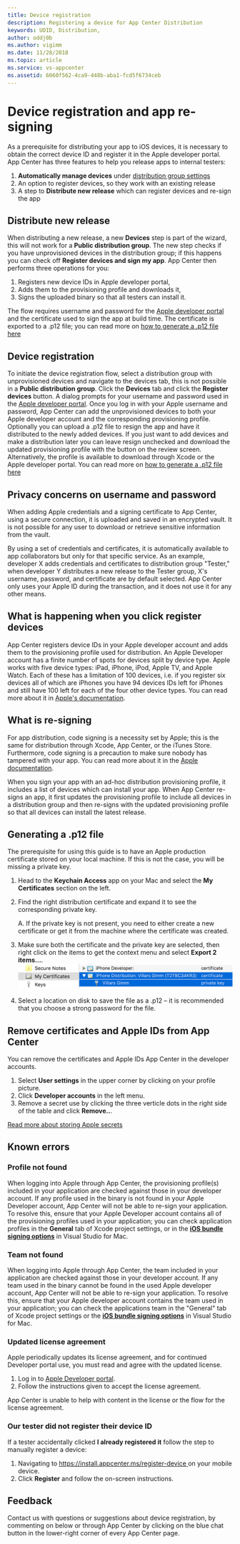 ```yaml
---
title: Device registration
description: Registering a device for App Center Distribution
keywords: UDID, Distribution,
author: oddj0b
ms.author: vigimm
ms.date: 11/28/2018
ms.topic: article
ms.service: vs-appcenter
ms.assetid: 6060f562-4ca9-448b-aba1-fcd5f6734ceb
---
```


# Device registration and app re-signing

As a prerequisite for distributing your app to iOS devices, it is necessary to obtain the correct device ID and register it in the Apple developer portal. App Center has three features to help you release apps to internal testers:

1. **Automatically manage devices** under [distribution group settings](groups.md#automatically-manage-devices)
2. An option to register devices, so they work with an existing release
3. A step to **Distribute new release** which can register devices and re-sign the app

## Distribute new release

When distributing a new release, a new **Devices** step is part of the wizard, this will not work for a **Public distribution group**. The new step checks if you have unprovisioned devices in the distribution group; if this happens you can check off  **Register devices and sign my app**. App Center then performs three operations for you:

1. Registers new device IDs in Apple developer portal,
2. Adds them to the provisioning profile and downloads it,
3. Signs the uploaded binary so that all testers can install it.

The flow requires username and password for the [Apple developer portal](https://developer.apple.com/) and the certificate used to sign the app at build time. The certificate is exported to a .p12 file; you can read more on [how to generate a .p12 file here](#generating-a-p12-file)

## Device registration

To initiate the device registration flow, select a distribution group with unprovisioned devices and navigate to the devices tab, this is not possible in a **Public distribution group**. Click the **Devices** tab and click the **Register devices** button. A dialog prompts for your username and password used in the [Apple developer portal](https://developer.apple.com/). Once you log in with your Apple username and password, App Center can add the unprovisioned devices to both your Apple developer account and the corresponding provisioning profile. Optionally you can upload a .p12 file to resign the app and have it distributed to the newly added devices. If you just want to add devices and make a distribution later you can leave resign unchecked and download the updated provisioning profile with the button on the review screen. Alternatively, the profile is available to download through Xcode or the Apple developer portal. You can read more on [how to generate a .p12 file here](#generating-a-p12-file)

## Privacy concerns on username and password

When adding Apple credentials and a signing certificate to App Center, using a secure connection, it is uploaded and saved in an encrypted vault. It is not possible for any user to download or retrieve sensitive information from the vault.

By using a set of credentials and certificates, it is automatically available to app collaborators but only for that specific service. As an example, developer X adds credentials and certificates to distribution group "Tester," when developer Y distributes a new release to the Tester group, X's username, password, and certificate are by default selected. App Center only uses your Apple ID during the transaction, and it does not use it for any other means.

## What is happening when you click register devices

App Center registers device IDs in your Apple developer account and adds them to the provisioning profile used for distribution. An Apple Developer account has a finite number of spots for devices split by device type. Apple works with five device types: iPad, iPhone, iPod, Apple TV, and Apple Watch. Each of these has a limitation of 100 devices, i.e. if you register six devices all of which are iPhones you have 94 devices IDs left for iPhones and still have 100 left for each of the four other device types. You can read more about it in [Apple's documentation](https://developer.apple.com/library/content/documentation/IDEs/Conceptual/AppDistributionGuide/MaintainingProfiles/MaintainingProfiles.html#//apple_ref/doc/uid/TP40012582-CH30-SW10).

## What is re-signing

For app distribution, code signing is a necessity set by Apple; this is the same for distribution through Xcode, App Center, or the iTunes Store. Furthermore, code signing is a precaution to make sure nobody has tampered with your app. You can read more about it in the [Apple documentation](https://developer.apple.com/library/content/documentation/IDEs/Conceptual/AppDistributionGuide/MaintainingCertificates/MaintainingCertificates.html#//apple_ref/doc/uid/TP40012582-CH31-SW2).

When you sign your app with an ad-hoc distribution provisioning profile, it includes a list of devices which can install your app. When App Center re-signs an app, it first updates the provisioning profile to include all devices in a distribution group and then re-signs with the updated provisioning profile so that all devices can install the latest release. 

## Generating a .p12 file

The prerequisite for using this guide is to have an Apple production certificate stored on your local machine. If this is not the case, you will be missing a private key.

1. Head to the **Keychain Access** app on your Mac and select the **My Certificates** section on the left.
2. Find the right distribution certificate and expand it to see the corresponding private key.

    A. If the private key is not present, you need to either create a new certificate or get it from the machine where the certificate was created.

3. Make sure both the certificate and the private key are selected, then right click on the items to get the context menu and select **Export 2 items…**. ![Export certificate from keychain](images/ios-keychain-certificates.png)
4. Select a location on disk to save the file as a .p12 – it is recommended that you choose a strong password for the file.

[export-certificate]: images/ios-keychain-certificates.png


## Remove certificates and Apple IDs from App Center

You can remove the certificates and Apple IDs App Center in the developer accounts.

 1. Select **User settings** in the upper corner by clicking on your profile picture.
 2. Click **Developer accounts** in the left menu.
 3. Remove a secret use by clicking the three verticle dots in the right side of the table and click **Remove..**.

[Read more about storing Apple secrets](../dashboard/manage-apple-secrets.md)

## Known errors

### Profile not found

When logging into Apple through App Center, the provisioning profile(s) included in your application are checked against those in your developer account. If any profile used in the binary is not found in your Apple Developer account, App Center will not be able to re-sign your application. To resolve this, ensure that your Apple Developer account contains all of the provisioning profiles used in your application; you can check application profiles in the **General** tab of Xcode project settings, or in the **[iOS bundle signing options](https://developer.xamarin.com/guides/ios/getting_started/installation/device_provisioning/#iOS_Bundle_Signing_Tab)** in Visual Studio for Mac.

### Team not found

When logging into Apple through App Center, the team included in your application are checked against those in your developer account. If any team used in the binary cannot be found in the used Apple developer account, App Center will not be able to re-sign your application. To resolve this, ensure that your Apple developer account contains the team used in your application; you can check the applications team in the "General" tab of Xcode project settings or the **[iOS bundle signing options](https://developer.xamarin.com/guides/ios/getting_started/installation/device_provisioning/#iOS_Bundle_Signing_Tab)** in Visual Studio for Mac.

### Updated license agreement

Apple periodically updates its license agreement, and for continued Developer portal use, you must read and agree with the updated license. 

 1. Log in to [Apple Developer portal](https://developer.apple.com/).
 2. Follow the instructions given to accept the license agreement.

App Center is unable to help with content in the license or the flow for the license agreement.

### Our tester did not register their device ID

If a tester accidentally clicked **I already registered it** follow the step to manually register a device:

 1. Navigating to [https://install.appcenter.ms/register-device ](https://install.appcenter.ms/register-device)on your mobile device.
 2. Click **Register** and follow the on-screen instructions.

## Feedback

Contact us with questions or suggestions about device registration, by commenting on below or through App Center by clicking on the blue chat button in the lower-right corner of every App Center page.
